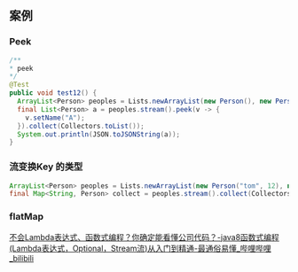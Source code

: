 ## 案例

### Peek

```java
/**
* peek 
*/
@Test
public void test12() {
  ArrayList<Person> peoples = Lists.newArrayList(new Person(), new Person(), new Person(), new Person("tom", 1), new Person("koala", 1));
  final List<Person> a = peoples.stream().peek(v -> {
    v.setName("A");
  }).collect(Collectors.toList());
  System.out.println(JSON.toJSONString(a));
}
```

### 流变换Key 的类型

```java
ArrayList<Person> peoples = Lists.newArrayList(new Person("tom", 12), new Person("koala", 1));
final Map<String, Person> collect = peoples.stream().collect(Collectors.toMap(v -> v.getAge().toString(), v -> v, (a, b) -> a));
```

### flatMap

[不会Lambda表达式、函数式编程？你确定能看懂公司代码？-java8函数式编程(Lambda表达式，Optional，Stream流)从入门到精通-最通俗易懂_哔哩哔哩_bilibili](https://www.bilibili.com/video/BV1Gh41187uR?p=24&spm_id_from=pageDriver&vd_source=71a1a85793fb701c6a91e78a21d30e6c)
